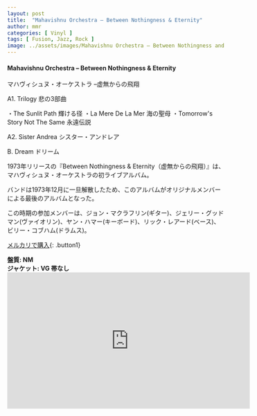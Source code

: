 ```yaml
---
layout: post
title:  "Mahavishnu Orchestra – Between Nothingness & Eternity"
author: mmr
categories: [ Vinyl ]
tags: [ Fusion, Jazz, Rock ]
image: ../assets/images/Mahavishnu Orchestra – Between Nothingness and Eternity.jpg
---
```


#### Mahavishnu Orchestra – Between Nothingness & Eternity

マハヴィシュヌ・オーケストラ –虚無からの飛翔

A1. Trilogy 悲の3部曲

・The Sunlit Path 輝ける径
・La Mere De La Mer 海の聖母
・Tomorrow's Story Not The Same 永遠伝説 

A2. Sister Andrea シスター・アンドレア

B. Dream ドリーム

1973年リリースの『Between Nothingness & Eternity（虚無からの飛翔）』は、マハヴィシュヌ・オーケストラの初ライブアルバム。

バンドは1973年12月に一旦解散したため、このアルバムがオリジナルメンバーによる最後のアルバムとなった。

この時期の参加メンバーは、ジョン・マクラフリン(ギター)、ジェリー・グッドマン(ヴァイオリン)、ヤン・ハマー(キーボード)、リック・レアード(ベース)、ビリー・コブハム(ドラムス)。


[メルカリで購入](https://jp.mercari.com/item/m52385944787?afid=6142608987){: .button1}

<div class="mt-4 mb-4 d-flex align-items-center">
<strong class="mr-1">盤質: NM</strong>
</div>
<div class="mt-4 mb-4 d-flex align-items-center">
<strong class="mr-1">ジャケット: VG 帯なし</strong>
</div>

<iframe width="560" height="315" src="https://www.youtube.com/embed/YmNkGQm1YE4?si=gEa6Sy-PJm8ff3Y4" title="YouTube video player" frameborder="0" allow="accelerometer; autoplay; clipboard-write; encrypted-media; gyroscope; picture-in-picture; web-share" referrerpolicy="strict-origin-when-cross-origin" allowfullscreen></iframe>
